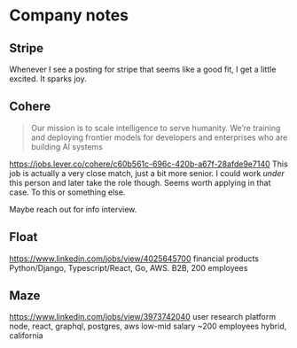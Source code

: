 # Company notes

## Stripe
Whenever I see a posting for stripe that seems like a good fit, I get a little excited. It sparks joy.

## Cohere
> Our mission is to scale intelligence to serve humanity. We’re training and deploying frontier models for developers and enterprises who are building AI systems

https://jobs.lever.co/cohere/c60b561c-696c-420b-a67f-28afde9e7140
This job is actually a very close match, just a bit more senior. I could work _under_ this person and later take the role though. Seems worth applying in that case. To this or something else.

Maybe reach out for info interview.

## Float
https://www.linkedin.com/jobs/view/4025645700
financial products
Python/Django, Typescript/React, Go, AWS.
B2B, 200 employees

## Maze
https://www.linkedin.com/jobs/view/3973742040
user research platform
node, react, graphql, postgres, aws
low-mid salary
~200 employees
hybrid, california